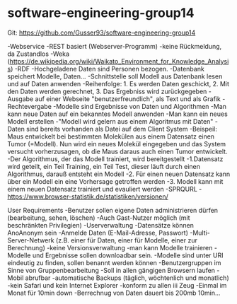 # software-engineering-group14

Git: https://github.com/Gusser93/software-engineering-group14

-Webservice
-REST basiert (Webserver-Programm)
-keine Rückmeldung, da Zustandlos
-Weka (https://de.wikipedia.org/wiki/Waikato_Environment_for_Knowledge_Analysis)
-RDF
-Hochgeladene Daten sind Personen bezogen.
-Datenbank speichert Modelle, Daten...
-Schnittstelle soll Modell aus Datenbank lesen und auf Daten anwenden
-Reihenfolge: 1. Es werden Daten geschickt, 2. Mit den Daten werden gerechnet, 3. Das Ergebniss wird zurückgegeben
-Ausgabe auf einer Webseite "benutzerfreundlich", als Text und als Grafik
-Rechtevergabe
-Modelle sind Ergebnisse von Daten und Algorithmen
-Man kann neue Daten auf ein bekanntes Modell anwenden
-Man kann ein neues Modell erstellen
-"Modell wird gelern aus einem Algoritmus mit Daten"
-Daten sind bereits vorhanden als Datei auf dem Client System
-Beispeil: Maus entwickelt bei bestimmten Molekülen aus einem Datensatz einen Tumor (=Modell). Nun wird ein neues Molekül eingegeben und das System versucht vorherzusagen, ob die Maus daraus auch einen Tumor entwickelt.
-Der Algorithmus, der das Modell trainiert, wird bereitgestellt
-1.Datensatz wird geteilt, ein Teil Training, ein Teil Test, dieser läuft durch einen Algorithmus, darauß entsteht ein Modell
-2. Für einen neuen Datensatz kann über ein Modell ein eine Vorhersage getroffen werden
-3. Modell kann mit einem neuen Datensatz trainiert und evauliert werden
-SPRQURL
-https://www.browser-statistik.de/statistiken/versionen/

User Requirements
-Benutzer sollen eigene Daten administrieren dürfen (bearbeitung, sehen, löschen)
-Auch Gast-Nutzer möglich (mit beschränkten Privilegien)
-Userverwaltung
-Datensätze können AnoAnonym sein
-Anmelde Daten (E-Mail-Adresse, Passwort)
-Multi-Server-Netwerk (z.B. einer für Daten, einer für Modelle, einer zur Berechnung)
-keine Versionsverwaltung
-man kann Modelle trainieren
-Modelle und Ergebnisse sollen downloadbar sein.
-Modelle sind unter URI eindeutig zu finden, sollen benannt werden können
-Benutzergruppen im Sinne von Gruppenbearbeitung
-Soll in allen gängigen Browsern laufen
-Mobil abrufbar
-automatische Backups (täglich, wöchtenlich und monatlich)
-kein Safari und kein Internet Explorer
-konform zu allen iii Zeug
-Einmal im Monat für 10min down
-Berrechnug von Daten dauert bis 200mb 10min...
